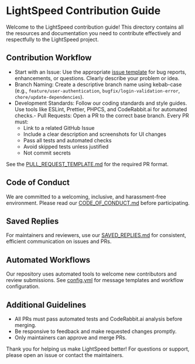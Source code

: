 # LightSpeed Contribution Guide

Welcome to the LightSpeed contribution guide! This directory contains all the resources and documentation you need to contribute effectively and respectfully to the LightSpeed project.

Contribution Workflow
---------------------

- Start with an Issue: Use the appropriate [issue template](../../issues/new/choose) for bug reports, enhancements, or questions. Clearly describe your problem or idea.
- Branch Naming: Create a descriptive branch name using kebab-case (e.g., `feature/user-authentication`, `bugfix/login-validation-error`, `chore/update-dependencies`).
- Development Standards: Follow our coding standards and style guides. Use tools like ESLint, Prettier, PHPCS, and CodeRabbit.ai for automated checks.- Pull Requests: Open a PR to the correct base branch. Every PR must:
  - Link to a related GitHub Issue
  - Include a clear description and screenshots for UI changes
  - Pass all tests and automated checks
  - Avoid skipped tests unless justified
  - Not commit secrets

See the [PULL_REQUEST_TEMPLATE.md](./PULL_REQUEST_TEMPLATE.md) for the required PR format.

Code of Conduct
---------------

We are committed to a welcoming, inclusive, and harassment-free environment. Please read our [CODE_OF_CONDUCT.md](./CODE_OF_CONDUCT.md) before participating.

Saved Replies
-------------

For maintainers and reviewers, use our [SAVED_REPLIES.md](./SAVED_REPLIES.md) for consistent, efficient communication on issues and PRs.

Automated Workflows
-------------------

Our repository uses automated tools to welcome new contributors and review submissions. See [config.yml](./config.yml) for message templates and workflow configuration.

Additional Guidelines
---------------------

- All PRs must pass automated tests and CodeRabbit.ai analysis before merging.
- Be responsive to feedback and make requested changes promptly.
- Only maintainers can approve and merge PRs.

Thank you for helping us make LightSpeed better!
For questions or support, please open an issue or contact the maintainers.
